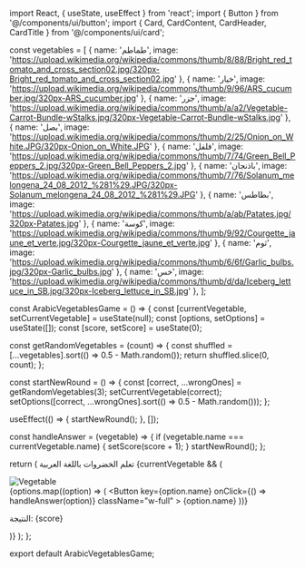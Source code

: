 import React, { useState, useEffect } from 'react';
import { Button } from '@/components/ui/button';
import { Card, CardContent, CardHeader, CardTitle } from '@/components/ui/card';

const vegetables = [
  { name: 'طماطم', image: 'https://upload.wikimedia.org/wikipedia/commons/thumb/8/88/Bright_red_tomato_and_cross_section02.jpg/320px-Bright_red_tomato_and_cross_section02.jpg' },
  { name: 'خيار', image: 'https://upload.wikimedia.org/wikipedia/commons/thumb/9/96/ARS_cucumber.jpg/320px-ARS_cucumber.jpg' },
  { name: 'جزر', image: 'https://upload.wikimedia.org/wikipedia/commons/thumb/a/a2/Vegetable-Carrot-Bundle-wStalks.jpg/320px-Vegetable-Carrot-Bundle-wStalks.jpg' },
  { name: 'بصل', image: 'https://upload.wikimedia.org/wikipedia/commons/thumb/2/25/Onion_on_White.JPG/320px-Onion_on_White.JPG' },
  { name: 'فلفل', image: 'https://upload.wikimedia.org/wikipedia/commons/thumb/7/74/Green_Bell_Peppers_2.jpg/320px-Green_Bell_Peppers_2.jpg' },
  { name: 'باذنجان', image: 'https://upload.wikimedia.org/wikipedia/commons/thumb/7/76/Solanum_melongena_24_08_2012_%281%29.JPG/320px-Solanum_melongena_24_08_2012_%281%29.JPG' },
  { name: 'بطاطس', image: 'https://upload.wikimedia.org/wikipedia/commons/thumb/a/ab/Patates.jpg/320px-Patates.jpg' },
  { name: 'كوسة', image: 'https://upload.wikimedia.org/wikipedia/commons/thumb/9/92/Courgette_jaune_et_verte.jpg/320px-Courgette_jaune_et_verte.jpg' },
  { name: 'ثوم', image: 'https://upload.wikimedia.org/wikipedia/commons/thumb/6/6f/Garlic_bulbs.jpg/320px-Garlic_bulbs.jpg' },
  { name: 'خس', image: 'https://upload.wikimedia.org/wikipedia/commons/thumb/d/da/Iceberg_lettuce_in_SB.jpg/320px-Iceberg_lettuce_in_SB.jpg' },
];

const ArabicVegetablesGame = () => {
  const [currentVegetable, setCurrentVegetable] = useState(null);
  const [options, setOptions] = useState([]);
  const [score, setScore] = useState(0);

  const getRandomVegetables = (count) => {
    const shuffled = [...vegetables].sort(() => 0.5 - Math.random());
    return shuffled.slice(0, count);
  };

  const startNewRound = () => {
    const [correct, ...wrongOnes] = getRandomVegetables(3);
    setCurrentVegetable(correct);
    setOptions([correct, ...wrongOnes].sort(() => 0.5 - Math.random()));
  };

  useEffect(() => {
    startNewRound();
  }, []);

  const handleAnswer = (vegetable) => {
    if (vegetable.name === currentVegetable.name) {
      setScore(score + 1);
    }
    startNewRound();
  };

  return (
    <Card className="w-96 mx-auto">
      <CardHeader>
        <CardTitle className="text-center">تعلم الخضروات باللغة العربية</CardTitle>
      </CardHeader>
      <CardContent>
        {currentVegetable && (
          <div className="flex flex-col items-center">
            <img src={currentVegetable.image} alt="Vegetable" className="w-32 h-32 object-cover mb-4 rounded-lg" />
            <div className="grid grid-cols-1 gap-2 w-full">
              {options.map((option) => (
                <Button
                  key={option.name}
                  onClick={() => handleAnswer(option)}
                  className="w-full"
                >
                  {option.name}
                </Button>
              ))}
            </div>
            <p className="mt-4">النتيجة: {score}</p>
          </div>
        )}
      </CardContent>
    </Card>
  );
};

export default ArabicVegetablesGame;
